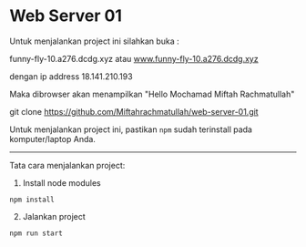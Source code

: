 # Web Server 01

Untuk menjalankan project ini silahkan buka : 

funny-fly-10.a276.dcdg.xyz atau www.funny-fly-10.a276.dcdg.xyz 

dengan ip address 18.141.210.193

Maka dibrowser akan menampilkan "Hello Mochamad Miftah Rachmatullah"

git clone https://github.com/Miftahrachmatullah/web-server-01.git

Untuk menjalankan project ini, pastikan `npm` sudah terinstall pada komputer/laptop Anda.

---

Tata cara menjalankan project:

1. Install node modules

```
npm install
```

2. Jalankan project

```
npm run start
```
